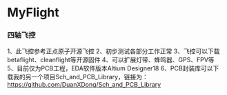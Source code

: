 ﻿# MyFlight
### 四轴飞控
1、此飞控参考正点原子开源飞控
2、初步测试各部分工作正常
3、飞控可以下载betaflight、cleanflight等开源固件
4、可以扩展灯带、蜂鸣器、GPS、FPV等
5、目前仅为PCB工程，EDA软件版本Altium Designer18
6、PCB封装库可以下载我的另一个项目Sch_and_PCB_Library，链接为：https://github.com/DuanXDong/Sch_and_PCB_Library
